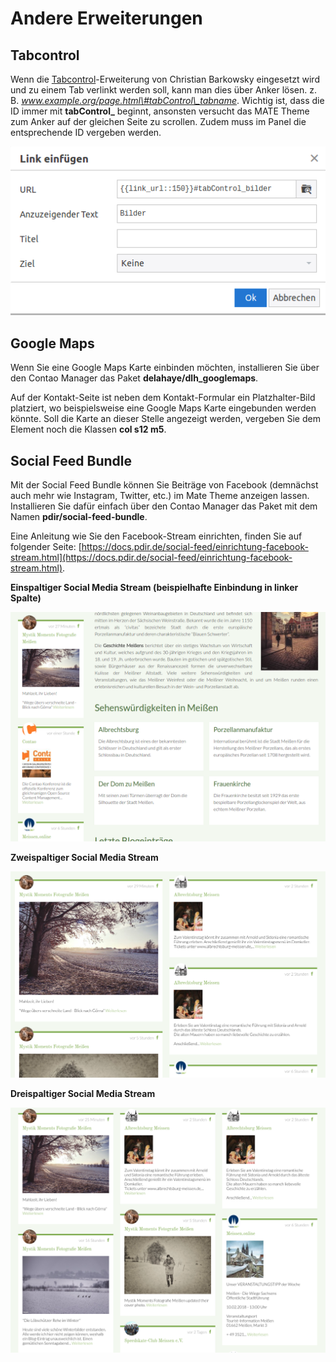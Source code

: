 
# Andere Erweiterungen

## Tabcontrol

Wenn die [Tabcontrol](https://christianbarkowsky.de/tabcontrol-contao.html)-Erweiterung von Christian Barkowsky eingesetzt wird und zu einem Tab verlinkt werden soll, kann man dies über Anker lösen. z. B. _www.example.org/page.html\#tabControl\_tabname_. Wichtig ist, dass die ID immer mit **tabControl\_** beginnt, ansonsten versucht das MATE Theme zum Anker auf der gleichen Seite zu scrollen. Zudem muss im Panel die entsprechende ID vergeben werden.

![Tabcontrol](_images/mate-theme/tabcontrol_anchor.png "title")

## Google Maps

Wenn Sie eine Google Maps Karte einbinden möchten, installieren Sie über den Contao Manager das Paket **delahaye/dlh\_googlemaps**.

Auf der Kontakt-Seite ist neben dem Kontakt-Formular ein Platzhalter-Bild platziert, wo beispielsweise eine Google Maps Karte eingebunden werden könnte. Soll die Karte an dieser Stelle angezeigt werden, vergeben Sie dem Element noch die Klassen **col s12 m5**.

## Social Feed Bundle

Mit der Social Feed Bundle können Sie Beiträge von Facebook \(demnächst auch mehr wie Instagram, Twitter, etc.\) im Mate Theme anzeigen lassen. Installieren Sie dafür einfach über den Contao Manager das Paket mit dem Namen **pdir/social-feed-bundle**.

Eine Anleitung wie Sie den Facebook-Stream einrichten, finden Sie auf folgender Seite: [https://docs.pdir.de/social-feed/einrichtung-facebook-stream.html](https://docs.pdir.de/social-feed/einrichtung-facebook-stream.html).

**Einspaltiger Social Media Stream \(beispielhafte Einbindung in linker Spalte\)**

![](_images/mate-theme/mate-elemente/social-feed-einspaltig.png)

**Zweispaltiger Social Media Stream**

![](_images/mate-theme/mate-elemente/social-feed-zweispaltig.png)

**Dreispaltiger Social Media Stream**

![](_images/mate-theme/mate-elemente/social-feed-dreispaltig.png)

